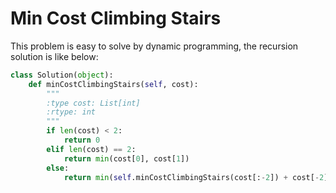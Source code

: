 # Min Cost Climbing Stairs
This problem is easy to solve by dynamic programming, the recursion solution is like below:
```python
class Solution(object):
    def minCostClimbingStairs(self, cost):
        """
        :type cost: List[int]
        :rtype: int
        """        
        if len(cost) < 2:
            return 0
        elif len(cost) == 2:
            return min(cost[0], cost[1])
        else:
            return min(self.minCostClimbingStairs(cost[:-2]) + cost[-2], self.minCostClimbingStairs(cost[:-1]) + cost[-1])
```